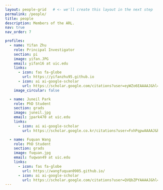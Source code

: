 ```yaml
---
layout: people-grid   # <- we'll create this layout in the next step
permalink: /people/
title: people
description: Members of the ARL.
nav: true
nav_order: 7

profiles:
  - name: Yifan Zhu
    role: Principal Investigator
    section: pi
    image: yifan.JPG
    email: yifan16 at uic.edu
    links:
      - icon: fas fa-globe
        url: https://yifanzhu95.github.io
      - icon: ai ai-google-scholar
        url: https://scholar.google.com/citations?user=eyWZo6EAAAAJ&hl=en
    image_circular: false

  - name: Juneil Park
    role: PhD Student
    section: grads
    image: juneil.jpg
    email: jpark470 at uic.edu
    links:
      - icon: ai ai-google-scholar
        url: https://scholar.google.co.kr/citations?user=FxhPqpwAAAAJ&hl=ko

  - name: Fuquan Wang
    role: PhD Student
    section: grads
    image: fuquan.jpg
    email: fuqwan49 at uic.edu
    links:
      - icon: fas fa-globe
        url: https://wangfuquan0905.github.io/
      - icon: ai ai-google-scholar
        url: https://scholar.google.com/citations?user=QVQbZPYAAAAJ&hl=en
---
```

